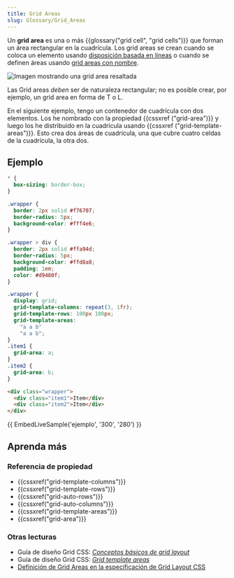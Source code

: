 ```yaml
---
title: Grid Areas
slug: Glossary/Grid_Areas
---
```


Un **grid area** es una o más {{glossary("grid cell", "grid cells")}} que forman un área rectangular en la cuadrícula. Los grid areas se crean cuando se coloca un elemento usando [disposición basada en líneas](/es/docs/Web/CSS/CSS_grid_layout/Grid_layout_using_line-based_placement) o cuando se definen áreas usando [grid areas con nombre](/es/docs/Web/CSS/CSS_Grid_Layout/Grid_Template_Areas).

![Imagen mostrando una grid area resaltada](1_grid_area.png)

Las Grid areas _deben_ ser de naturaleza rectangular; no es posible crear, por ejemplo, un grid area en forma de T o L.

En el siguiente ejemplo, tengo un contenedor de cuadrícula con dos elementos. Los he nombrado con la propiedad {{cssxref ("grid-area")}} y luego los he distribuido en la cuadrícula usando {{cssxref ("grid-template-areas")}}. Esto crea dos áreas de cuadrícula, una que cubre cuatro celdas de la cuadrícula, la otra dos.

## Ejemplo

```css hidden
* {
  box-sizing: border-box;
}

.wrapper {
  border: 2px solid #f76707;
  border-radius: 5px;
  background-color: #fff4e6;
}

.wrapper > div {
  border: 2px solid #ffa94d;
  border-radius: 5px;
  background-color: #ffd8a8;
  padding: 1em;
  color: #d9480f;
}
```

```css
.wrapper {
  display: grid;
  grid-template-columns: repeat(3, 1fr);
  grid-template-rows: 100px 100px;
  grid-template-areas:
    "a a b"
    "a a b";
}
.item1 {
  grid-area: a;
}
.item2 {
  grid-area: b;
}
```

```html
<div class="wrapper">
  <div class="item1">Item</div>
  <div class="item2">Item</div>
</div>
```

{{ EmbedLiveSample('ejemplo', '300', '280') }}

## Aprenda más

### Referencia de propiedad

- {{cssxref("grid-template-columns")}}
- {{cssxref("grid-template-rows")}}
- {{cssxref("grid-auto-rows")}}
- {{cssxref("grid-auto-columns")}}
- {{cssxref("grid-template-areas")}}
- {{cssxref("grid-area")}}

### Otras lecturas

- Guía de diseño Grid CSS: _[Conceptos básicos de grid layout](/es/docs/Web/CSS/CSS_grid_layout/Basic_concepts_of_grid_layout)_
- Guía de diseño Grid CSS: _[Grid template areas](/es/docs/Web/CSS/CSS_Grid_Layout/Grid_Template_Areas)_
- [Definición de Grid Areas en la especificación de Grid Layout CSS](https://drafts.csswg.org/css-grid/#grid-area-concept)
